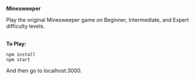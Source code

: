 
<b> Minesweeper </b>

Play the original Minesweeper game on Beginner, Intermediate, and Expert difficulty levels.

<br>
<b>To Play:</b>
<br>

```
npm install
npm start 
```

And then go to localhost:3000.
